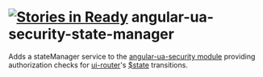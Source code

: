 [![Stories in Ready](https://badge.waffle.io/dspies/ua-security-state-manager.png?label=ready&title=Ready)](https://waffle.io/dspies/ua-security-state-manager)
angular-ua-security-state-manager
=================================

Adds a stateManager service to the [angular-ua-security module](https://github.com/dspies/ua-security) providing authorization checks for [ui-router](https://github.com/angular-ui/ui-router)'s [$state](https://github.com/angular-ui/ui-router/blob/master/src/state.js) transitions.